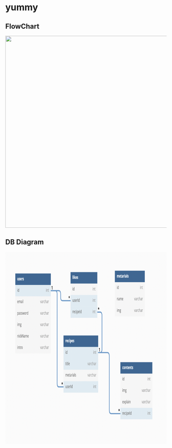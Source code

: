 # yummy

## FlowChart


<img src= "https://github.com/StrummingDown/yummy/blob/dev/server/Img/Flowchart.jpg?raw=true"  width = "8000" height = "600" />

## DB Diagram


<img src= "https://github.com/StrummingDown/yummy/blob/dev/server/Img/Diagram.png"  width = "8000" height = "600" />

